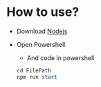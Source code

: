 # How to use?
 - Download [Nodejs](https://nodejs.org/en/)
 - Open Powershell
   - And code in powershell

   ``` powershell
   cd FilePath
   npm run start
   ```